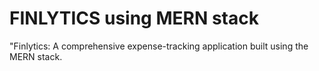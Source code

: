 # FINLYTICS using MERN stack
"Finlytics: A comprehensive expense-tracking application built using the MERN stack. 
